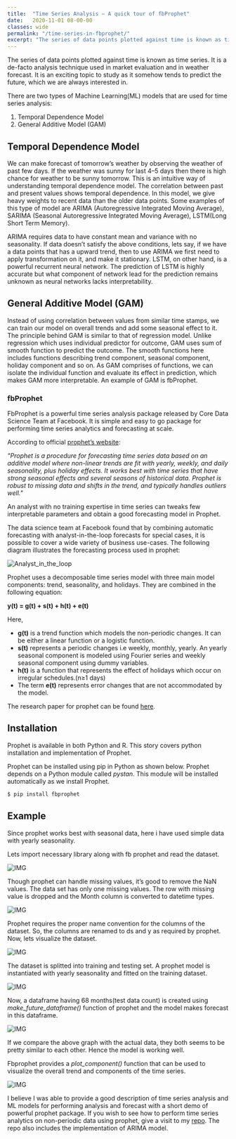 ```yaml
---
title:  "Time Series Analysis — A quick tour of fbProphet"
date:   2020-11-01 08-00-00 
classes: wide
permalink: "/time-series-in-fbprophet/"
excerpt: "The series of data points plotted against time is known as time series. It is a de-facto analysis technique used in market evaluation and in weather forecast."
---
```


The series of data points plotted against time is known as time series. It is a de-facto analysis technique used in market evaluation and in weather forecast. It is an exciting topic to study as it somehow tends to predict the future, which we are always interested in.

There are two types of Machine Learning(ML) models that are used for time series analysis:
1. Temporal Dependence Model
2. General Additive Model (GAM)

## Temporal Dependence Model

We can make forecast of tomorrow’s weather by observing the weather of past few days. If the weather was sunny for last 4–5 days then there is high chance for weather to be sunny tomorrow. This is an intuitive way of understanding temporal dependence model. The correlation between past and present values shows temporal dependence. In this model, we give heavy weights to recent data than the older data points. Some examples of this type of model are ARIMA (Autoregressive Integrated Moving Average), SARIMA (Seasonal Autoregressive Integrated Moving Average), LSTM(Long Short Term Memory).

ARIMA requires data to have constant mean and variance with no seasonality. If data doesn’t satisfy the above conditions, lets say, if we have a data points that has a upward trend, then to use ARIMA we first need to apply transformation on it, and make it stationary. LSTM, on other hand, is a powerful recurrent neural network. The prediction of LSTM is highly accurate but what component of network lead for the prediction remains unknown as neural networks lacks interpretability.

## General Additive Model (GAM)

Instead of using correlation between values from similar time stamps, we can train our model on overall trends and add some seasonal effect to it. The principle behind GAM is similar to that of regression model. Unlike regression which uses individual predictor for outcome, GAM uses sum of smooth function to predict the outcome. The smooth functions here includes functions describing trend component, seasonal component, holiday component and so on. As GAM comprises of functions, we can isolate the individual function and evaluate its effect in prediction, which makes GAM more interpretable. An example of GAM is fbProphet.

### fbProphet

FbProphet is a powerful time series analysis package released by Core Data Science Team at Facebook. It is simple and easy to go package for performing time series analytics and forecasting at scale.

According to official [prophet’s website](https://facebook.github.io/prophet/):

*"Prophet is a procedure for forecasting time series data based on an additive model where non-linear trends are fit with yearly, weekly, and daily seasonality, plus holiday effects. It works best with time series that have strong seasonal effects and several seasons of historical data. Prophet is robust to missing data and shifts in the trend, and typically handles outliers well."*

An analyst with no training expertise in time series can tweaks few interpretable parameters and obtain a good forecasting model in Prophet.

The data science team at Facebook found that by combining automatic forecasting with analyst-in-the-loop forecasts for special cases, it is possible to cover a wide variety of business use-cases. The following diagram illustrates the forecasting process used in prophet:

![Analyst_in_the_loop](/assets/images/Time_series_fbprophet/img_1.png)

Prophet uses a decomposable time series model with three main model components: trend, seasonality, and holidays. They are combined in the following equation:

**y(t) = g(t) + s(t) + h(t) + e(t)**

Here,
- **g(t)** is a trend function which models the non-periodic changes. It can be either a linear function or a logistic function.
- **s(t)** represents a periodic changes i.e weekly, monthly, yearly. An yearly seasonal component is modeled using Fourier series and weekly seasonal component using dummy variables.
- **h(t)** is a function that represents the effect of holidays which occur on irregular schedules.(n≥1 days)
- The term **e(t)** represents error changes that are not accommodated by the model.

The research paper for prophet can be found [here](https://peerj.com/preprints/3190.pdf#section.1).

## Installation
Prophet is available in both Python and R. This story covers python installation and implementation of Prophet.

Prophet can be installed using pip in Python as shown below. Prophet depends on a Python module called *pystan*. This module will be installed automatically as we install Prophet.

```bash
$ pip install fbprophet
```

## Example

Since prophet works best with seasonal data, here i have used simple data with yearly seasonality.

Lets import necessary library along with fb prophet and read the dataset.

![IMG](/assets/images/Time_series_fbprophet/img_2.png)

Though prophet can handle missing values, it’s good to remove the NaN values. The data set has only one missing values. The row with missing value is dropped and the Month column is converted to datetime types.

![IMG](/assets/images/Time_series_fbprophet/img_3.png)

Prophet requires the proper name convention for the columns of the dataset. So, the columns are renamed to ds and y as required by prophet. Now, lets visualize the dataset.

![IMG](/assets/images/Time_series_fbprophet/img_4.png)

The dataset is splitted into training and testing set. A prophet model is instantiated with yearly seasonality and fitted on the training dataset.

![IMG](/assets/images/Time_series_fbprophet/img_5.png)

Now, a dataframe having 68 months(test data count) is created using *make_future_dataframe()* function of prophet and the model makes forecast in this dataframe.

![IMG](/assets/images/Time_series_fbprophet/img_6.png)

If we compare the above graph with the actual data, they both seems to be pretty similar to each other. Hence the model is working well.

Fbprophet provides a *plot_component()* function that can be used to visualize the overall trend and components of the time series.

![IMG](/assets/images/Time_series_fbprophet/img_7.png)

I believe I was able to provide a good description of time series analysis and ML models for performing analysis and forecast with a short demo of powerful prophet package. If you wish to see how to perform time series analytics on non-periodic data using prophet, give a visit to my [repo](https://github.com/samiptimalsena/Time_Series_Analysis). The repo also includes the implementation of ARIMA model.

